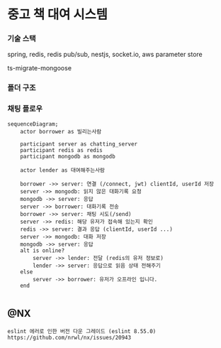 # 중고 책 대여 시스템 

### 기술 스택
spring, redis, redis pub/sub, nestjs, socket.io, aws parameter store

ts-migrate-mongoose

### 폴더 구조




### 채팅 플로우

```mermaid
sequenceDiagram;
    actor borrower as 빌리는사람
    
    participant server as chatting_server
    participant redis as redis
    participant mongodb as mongodb
    
    actor lender as 대여해주는사람
    
    borrower ->> server: 연결 (/connect, jwt) clientId, userId 저장
    server ->> mongodb: 읽지 않은 대화기록 요청
    mongodb ->> server: 응답
    server ->> borrower: 대화기록 전송
    borrower ->> server: 채팅 시도(/send)
    server ->> redis: 해당 유저가 접속해 있는지 확인
    redis ->> server: 결과 응답 (clientId, userId ...)
    server ->> mongodb: 대화 저장
    mongodb ->> server: 응답
    alt is online?
        server ->> lender: 전달 (redis의 유저 정보로)
        lender ->> server: 응답으로 읽음 상태 전해주기
    else
        server ->> borrower: 유저가 오프라인 입니다.
    end
    
```


## @NX
```
eslint 에러로 인한 버전 다운 그레이드 (eslint 8.55.0)
https://github.com/nrwl/nx/issues/20943
```


